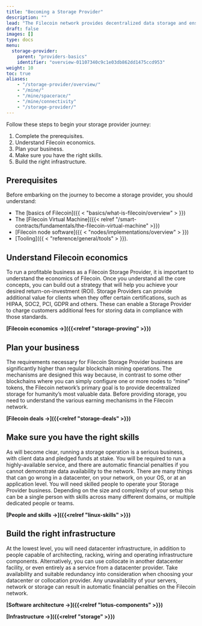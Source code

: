 ```yaml
---
title: "Becoming a Storage Provider"
description: ""
lead: "The Filecoin network provides decentralized data storage and ensures data is verified, always available, and immutable. Storage Providers in the Filecoin network are in charge of storing and providing data, and issuing new blocks. Storage providers need a range of technical, financial and business skills. This page explains key concepts necessary to design a suitable architecture, make the right hardware investments, and run a profitable storage provider business."
draft: false
images: []
type: docs
menu:
  storage-provider:
    parent: "providers-basics"
    identifier: "overview-01107340c9c1e03db862dd1475ccd953"
weight: 10
toc: true
aliases:
    - "/storage-provider/overview/"
    - "/mine/"
    - "/mine/spacerace/"
    - "/mine/connectivity"
    - "/storage-provider/"
---
```


Follow these steps to begin your storage provider journey:

1. Complete the prerequisites.
1. Understand Filecoin economics.
1. Plan your business.
1. Make sure you have the right skills.
1. Build the right infrastructure.

## Prerequisites

Before embarking on the journey to become a storage provider, you should understand:

- The [basics of Filecoin]({{ < "basics/what-is-filecoin/overview" > }})
- The [Filecoin Virtual Machine]({{< relref "/smart-contracts/fundamentals/the-filecoin-virtual-machine" >}})
- [Filecoin node software]({{ < "nodes/implementations/overview" > }})
- [Tooling]({{ < "reference/general/tools" > }}).

## Understand Filecoin economics

To run a profitable business as a Filecoin Storage Provider, it is important to understand the economics of Filecoin. Once you understand all the core concepts, you can build out a strategy that will help you achieve your desired return-on-investment (ROI). Storage Providers can provide additional value for clients when they offer certain certifications, such as HIPAA, SOC2, PCI, GDPR and others. These can enable a Storage Provider to charge customers additional fees for storing data in compliance with those standards.

**[Filecoin economics →]({{<relref "storage-proving" >}})**

## Plan your business

The requirements necessary for Filecoin Storage Provider business are significantly higher than regular blockchain mining operations. The mechanisms are designed this way because, in contrast to some other blockchains where you can simply configure one or more nodes to “mine” tokens, the Filecoin network’s primary goal is to provide decentralized storage for humanity’s most valuable data. Before providing storage, you need to understand the various earning mechanisms in the Filecoin network.

**[Filecoin deals →]({{<relref "storage-deals" >}})**

## Make sure you have the right skills

As will become clear, running a storage operation is a serious business, with client data and pledged funds at stake. You will be required to run a highly-available service, and there are automatic financial penalties if you cannot demonstrate data availability to the network. There are many things that can go wrong in a datacenter, on your network, on your OS, or at an application level. You will need skilled people to operate your Storage Provider business. Depending on the size and complexity of your setup this can be a single person with skills across many different domains, or multiple dedicated people or teams.

**[People and skills →]({{<relref "linux-skills" >}})**

## Build the right infrastructure

At the lowest level, you will need datacenter infrastructure, in addition to people capable of architecting, racking, wiring and operating infrastructure components. Alternatively, you can use collocate in another datacenter facility, or even entirely as a service from a datacenter provider. Take availability and suitable redundancy into consideration when choosing your datacenter or collocation provider. Any unavailability of your servers, network or storage can result in automatic financial penalties on the Filecoin network.

**[Software architecture →]({{<relref "lotus-components" >}})**

**[Infrastructure →]({{<relref "storage" >}})**
